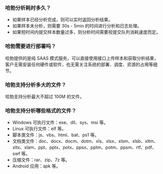 ### 哈勃分析耗时多久？
- 如果样本已经分析完成，则可以实时返回分析结果。
- 如果样本未分析，则需要 30s - 5min 的时间进行分析和日志处理。
- 如果短时间内提交样本数量过多，则分析时间需要视提交队列消耗速度而定。
 
### 哈勃需要进行部署吗？
哈勃提供的是纯 SAAS 模式服务，可以直接使用接口上传样本和获取分析结果，客户无需安装任何硬件或软件，也无需关注系统的部署、调度、资源的占用等细节。
### 哈勃支持分析多大的文件？
哈勃支持分析最大不超过 100M 的文件。
### 哈勃支持分析哪些格式的文件？
- Windows 可执行文件：exe、dll、sys、msi 等。
- Linux 可执行文件：elf 等。
- 脚本类文件：js、vbs、html、bat、ps1 等。
- 文档类文件：doc、docx、docm、dotm、xls、xlsx、xlsm、xlsb、xltm、xltx、xlam、ppt、pptx、potx、ppsx、pptm、potm、ppsm、rtf、pdf、swf 等。
- 压缩文件：rar、zip、7z 等。
- Android 应用：apk 等。
